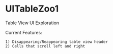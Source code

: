 UITableZoo1
===========

Table View UI Exploration

Current Features:

    1) Disappearing/Reappearing table view header 
    2) Cells that scroll left and right 
